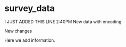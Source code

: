 # survey_data

I JUST ADDED THIS LINE 2:40PM
New data with encoding

New changes

Here we add information.
